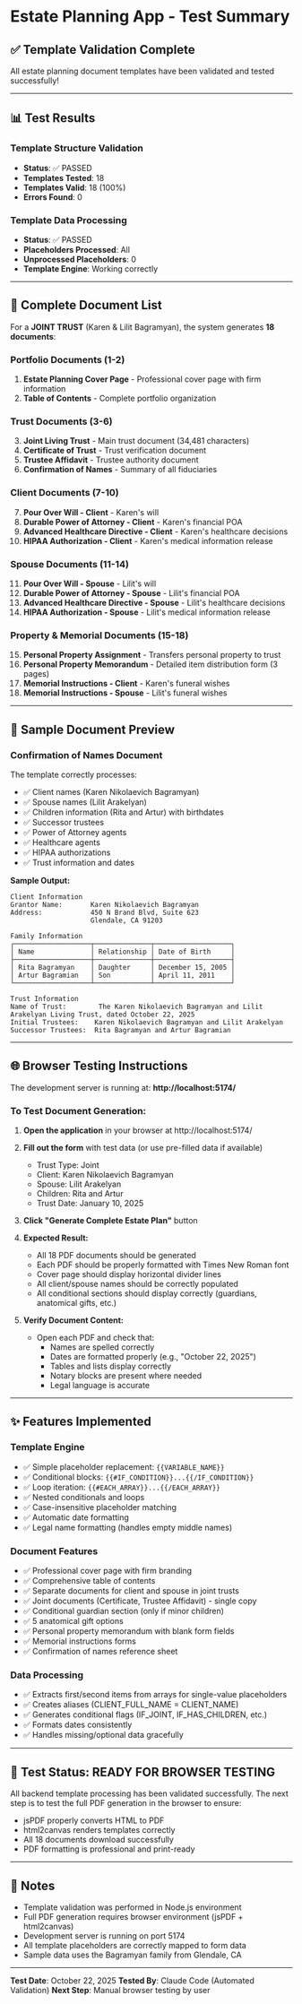 # Estate Planning App - Test Summary

## ✅ Template Validation Complete

All estate planning document templates have been validated and tested successfully!

---

## 📊 Test Results

### Template Structure Validation
- **Status**: ✅ PASSED
- **Templates Tested**: 18
- **Templates Valid**: 18 (100%)
- **Errors Found**: 0

### Template Data Processing
- **Status**: ✅ PASSED
- **Placeholders Processed**: All
- **Unprocessed Placeholders**: 0
- **Template Engine**: Working correctly

---

## 📄 Complete Document List

For a **JOINT TRUST** (Karen & Lilit Bagramyan), the system generates **18 documents**:

### Portfolio Documents (1-2)
01. **Estate Planning Cover Page** - Professional cover page with firm information
02. **Table of Contents** - Complete portfolio organization

### Trust Documents (3-6)
03. **Joint Living Trust** - Main trust document (34,481 characters)
04. **Certificate of Trust** - Trust verification document
05. **Trustee Affidavit** - Trustee authority document
06. **Confirmation of Names** - Summary of all fiduciaries

### Client Documents (7-10)
07. **Pour Over Will - Client** - Karen's will
08. **Durable Power of Attorney - Client** - Karen's financial POA
09. **Advanced Healthcare Directive - Client** - Karen's healthcare decisions
10. **HIPAA Authorization - Client** - Karen's medical information release

### Spouse Documents (11-14)
11. **Pour Over Will - Spouse** - Lilit's will
12. **Durable Power of Attorney - Spouse** - Lilit's financial POA
13. **Advanced Healthcare Directive - Spouse** - Lilit's healthcare decisions
14. **HIPAA Authorization - Spouse** - Lilit's medical information release

### Property & Memorial Documents (15-18)
15. **Personal Property Assignment** - Transfers personal property to trust
16. **Personal Property Memorandum** - Detailed item distribution form (3 pages)
17. **Memorial Instructions - Client** - Karen's funeral wishes
18. **Memorial Instructions - Spouse** - Lilit's funeral wishes

---

## 👀 Sample Document Preview

### Confirmation of Names Document

The template correctly processes:
- ✅ Client names (Karen Nikolaevich Bagramyan)
- ✅ Spouse names (Lilit Arakelyan)
- ✅ Children information (Rita and Artur) with birthdates
- ✅ Successor trustees
- ✅ Power of Attorney agents
- ✅ Healthcare agents
- ✅ HIPAA authorizations
- ✅ Trust information and dates

**Sample Output:**
```
Client Information
Grantor Name:       Karen Nikolaevich Bagramyan
Address:            450 N Brand Blvd, Suite 623
                    Glendale, CA 91203

Family Information
┌───────────────────┬──────────────┬───────────────────┐
│ Name              │ Relationship │ Date of Birth     │
├───────────────────┼──────────────┼───────────────────┤
│ Rita Bagramyan    │ Daughter     │ December 15, 2005 │
│ Artur Bagramian   │ Son          │ April 11, 2011    │
└───────────────────┴──────────────┴───────────────────┘

Trust Information
Name of Trust:        The Karen Nikolaevich Bagramyan and Lilit Arakelyan Living Trust, dated October 22, 2025
Initial Trustees:    Karen Nikolaevich Bagramyan and Lilit Arakelyan
Successor Trustees:  Rita Bagramyan and Artur Bagramian
```

---

## 🌐 Browser Testing Instructions

The development server is running at: **http://localhost:5174/**

### To Test Document Generation:

1. **Open the application** in your browser at http://localhost:5174/

2. **Fill out the form** with test data (or use pre-filled data if available)
   - Trust Type: Joint
   - Client: Karen Nikolaevich Bagramyan
   - Spouse: Lilit Arakelyan
   - Children: Rita and Artur
   - Trust Date: January 10, 2025

3. **Click "Generate Complete Estate Plan"** button

4. **Expected Result:**
   - All 18 PDF documents should be generated
   - Each PDF should be properly formatted with Times New Roman font
   - Cover page should display horizontal divider lines
   - All client/spouse names should be correctly populated
   - All conditional sections should display correctly (guardians, anatomical gifts, etc.)

5. **Verify Document Content:**
   - Open each PDF and check that:
     - Names are spelled correctly
     - Dates are formatted properly (e.g., "October 22, 2025")
     - Tables and lists display correctly
     - Notary blocks are present where needed
     - Legal language is accurate

---

## ✨ Features Implemented

### Template Engine
- ✅ Simple placeholder replacement: `{{VARIABLE_NAME}}`
- ✅ Conditional blocks: `{{#IF_CONDITION}}...{{/IF_CONDITION}}`
- ✅ Loop iteration: `{{#EACH_ARRAY}}...{{/EACH_ARRAY}}`
- ✅ Nested conditionals and loops
- ✅ Case-insensitive placeholder matching
- ✅ Automatic date formatting
- ✅ Legal name formatting (handles empty middle names)

### Document Features
- ✅ Professional cover page with firm branding
- ✅ Comprehensive table of contents
- ✅ Separate documents for client and spouse in joint trusts
- ✅ Joint documents (Certificate, Trustee Affidavit) - single copy
- ✅ Conditional guardian section (only if minor children)
- ✅ 5 anatomical gift options
- ✅ Personal property memorandum with blank form fields
- ✅ Memorial instructions forms
- ✅ Confirmation of names reference sheet

### Data Processing
- ✅ Extracts first/second items from arrays for single-value placeholders
- ✅ Creates aliases (CLIENT_FULL_NAME = CLIENT_NAME)
- ✅ Generates conditional flags (IF_JOINT, IF_HAS_CHILDREN, etc.)
- ✅ Formats dates consistently
- ✅ Handles missing/optional data gracefully

---

## 🎯 Test Status: READY FOR BROWSER TESTING

All backend template processing has been validated successfully. The next step is to test the full PDF generation in the browser to ensure:
- jsPDF properly converts HTML to PDF
- html2canvas renders templates correctly
- All 18 documents download successfully
- PDF formatting is professional and print-ready

---

## 📝 Notes

- Template validation was performed in Node.js environment
- Full PDF generation requires browser environment (jsPDF + html2canvas)
- Development server is running on port 5174
- All template placeholders are correctly mapped to form data
- Sample data uses the Bagramyan family from Glendale, CA

---

**Test Date**: October 22, 2025
**Tested By**: Claude Code (Automated Validation)
**Next Step**: Manual browser testing by user
